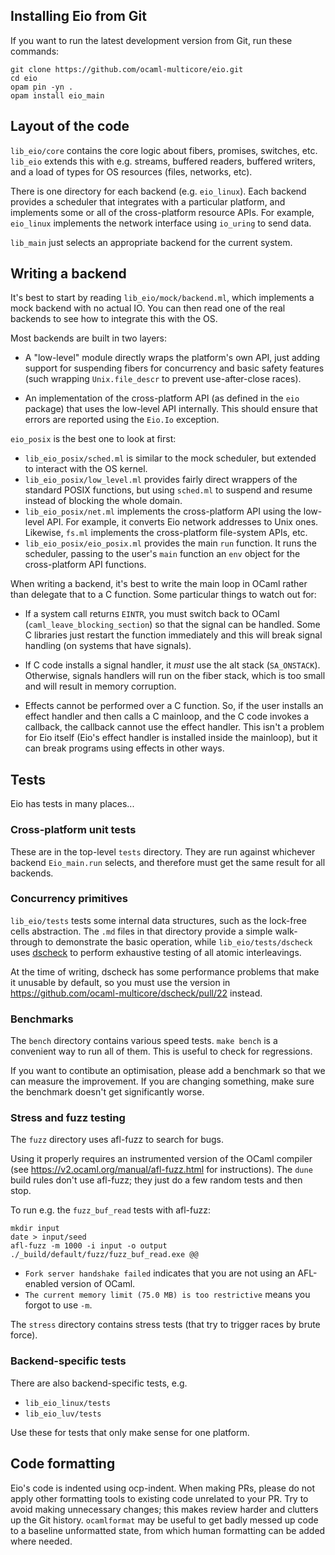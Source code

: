 ## Installing Eio from Git

If you want to run the latest development version from Git, run these commands:

```
git clone https://github.com/ocaml-multicore/eio.git
cd eio
opam pin -yn .
opam install eio_main
```

## Layout of the code

`lib_eio/core` contains the core logic about fibers, promises, switches, etc.
`lib_eio` extends this with e.g. streams, buffered readers, buffered writers,
and a load of types for OS resources (files, networks, etc).

There is one directory for each backend (e.g. `eio_linux`).
Each backend provides a scheduler that integrates with a particular platform,
and implements some or all of the cross-platform resource APIs.
For example, `eio_linux` implements the network interface using `io_uring` to send data.

`lib_main` just selects an appropriate backend for the current system.

## Writing a backend

It's best to start by reading `lib_eio/mock/backend.ml`, which implements a mock backend with no actual IO.
You can then read one of the real backends to see how to integrate this with the OS.

Most backends are built in two layers:

- A "low-level" module directly wraps the platform's own API, just adding support for suspending fibers for concurrency
  and basic safety features (such wrapping `Unix.file_descr` to prevent use-after-close races).

- An implementation of the cross-platform API (as defined in the `eio` package) that uses the low-level API internally.
  This should ensure that errors are reported using the `Eio.Io` exception.

`eio_posix` is the best one to look at first:

- `lib_eio_posix/sched.ml` is similar to the mock scheduler, but extended to interact with the OS kernel.
- `lib_eio_posix/low_level.ml` provides fairly direct wrappers of the standard POSIX functions,
  but using `sched.ml` to suspend and resume instead of blocking the whole domain.
- `lib_eio_posix/net.ml` implements the cross-platform API using the low-level API.
  For example, it converts Eio network addresses to Unix ones.
  Likewise, `fs.ml` implements the cross-platform file-system APIs, etc.
- `lib_eio_posix/eio_posix.ml` provides the main `run` function.
  It runs the scheduler, passing to the user's `main` function an `env` object for the cross-platform API functions.

When writing a backend, it's best to write the main loop in OCaml rather than delegate that to a C function.
Some particular things to watch out for:

- If a system call returns `EINTR`, you must switch back to OCaml
  (`caml_leave_blocking_section`) so that the signal can be handled. Some C
  libraries just restart the function immediately and this will break signal
  handling (on systems that have signals).

- If C code installs a signal handler, it *must* use the alt stack (`SA_ONSTACK`).
  Otherwise, signals handlers will run on the fiber stack, which is too small and will result in memory corruption.

- Effects cannot be performed over a C function.
  So, if the user installs an effect handler and then calls a C mainloop, and the C code invokes a callback,
  the callback cannot use the effect handler.
  This isn't a problem for Eio itself (Eio's effect handler is installed inside the mainloop),
  but it can break programs using effects in other ways.

## Tests

Eio has tests in many places...

### Cross-platform unit tests

These are in the top-level `tests` directory.
They are run against whichever backend `Eio_main.run` selects, and therefore must get the same result for all backends.

### Concurrency primitives

`lib_eio/tests` tests some internal data structures, such as the lock-free cells abstraction.
The `.md` files in that directory provide a simple walk-through to demonstrate the basic operation,
while `lib_eio/tests/dscheck` uses [dscheck][] to perform exhaustive testing of all atomic interleavings.

At the time of writing, dscheck has some performance problems that make it unusable by default, so
you must use the version in https://github.com/ocaml-multicore/dscheck/pull/22 instead.

### Benchmarks

The `bench` directory contains various speed tests.
`make bench` is a convenient way to run all of them.
This is useful to check for regressions.

If you want to contibute an optimisation, please add a benchmark so that we can measure the improvement.
If you are changing something, make sure the benchmark doesn't get significantly worse.

### Stress and fuzz testing

The `fuzz` directory uses afl-fuzz to search for bugs.

Using it properly requires an instrumented version of the OCaml compiler
(see https://v2.ocaml.org/manual/afl-fuzz.html for instructions).
The `dune` build rules don't use afl-fuzz; they just do a few random tests and then stop.

To run e.g. the `fuzz_buf_read` tests with afl-fuzz:

```
mkdir input
date > input/seed
afl-fuzz -m 1000 -i input -o output ./_build/default/fuzz/fuzz_buf_read.exe @@
```

- `Fork server handshake failed` indicates that you are not using an AFL-enabled version of OCaml.
- `The current memory limit (75.0 MB) is too restrictive` means you forgot to use `-m`.

The `stress` directory contains stress tests (that try to trigger races by brute force).

### Backend-specific tests

There are also backend-specific tests, e.g.

- `lib_eio_linux/tests`
- `lib_eio_luv/tests`

Use these for tests that only make sense for one platform.

## Code formatting

Eio's code is indented using ocp-indent.
When making PRs, please do not apply other formatting tools to existing code unrelated to your PR.
Try to avoid making unnecessary changes; this makes review harder and clutters up the Git history.
`ocamlformat` may be useful to get badly messed up code to a baseline unformatted state,
from which human formatting can be added where needed.

[dscheck]: https://github.com/ocaml-multicore/dscheck
